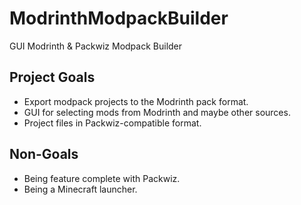 # ModrinthModpackBuilder
GUI Modrinth &amp; Packwiz Modpack Builder

## Project Goals
* Export modpack projects to the Modrinth pack format.
* GUI for selecting mods from Modrinth and maybe other sources.
* Project files in Packwiz-compatible format.

## Non-Goals
* Being feature complete with Packwiz.
* Being a Minecraft launcher.
